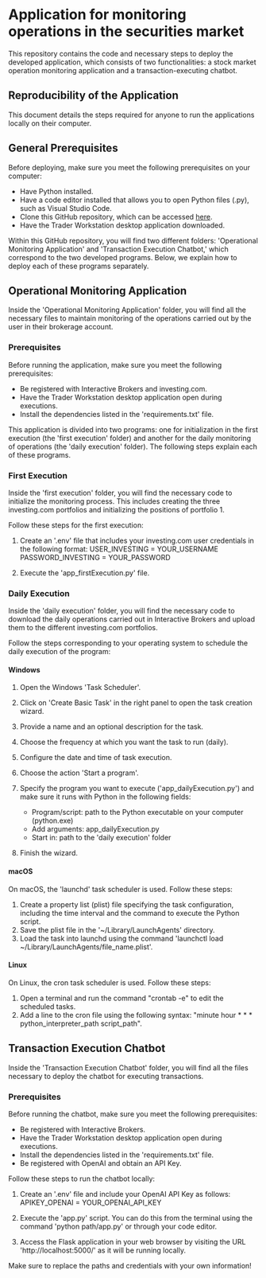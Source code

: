 # Application for monitoring operations in the securities market 
This repository contains the code and necessary steps to deploy the developed application, which consists of two functionalities: a stock market operation monitoring application and a transaction-executing chatbot.

## Reproducibility of the Application

This document details the steps required for anyone to run the applications locally on their computer.

## General Prerequisites

Before deploying, make sure you meet the following prerequisites on your computer:

- Have Python installed.
- Have a code editor installed that allows you to open Python files (.py), such as Visual Studio Code.
- Clone this GitHub repository, which can be accessed [here](https://github.com/palomaguiral/TFG-aplication-monitoring-stock-market/tree/master).
- Have the Trader Workstation desktop application downloaded.

Within this GitHub repository, you will find two different folders: 'Operational Monitoring Application' and 'Transaction Execution Chatbot,' which correspond to the two developed programs. Below, we explain how to deploy each of these programs separately.

## Operational Monitoring Application

Inside the 'Operational Monitoring Application' folder, you will find all the necessary files to maintain monitoring of the operations carried out by the user in their brokerage account.

### Prerequisites

Before running the application, make sure you meet the following prerequisites:

- Be registered with Interactive Brokers and investing.com.
- Have the Trader Workstation desktop application open during executions.
- Install the dependencies listed in the 'requirements.txt' file.

This application is divided into two programs: one for initialization in the first execution (the 'first execution' folder) and another for the daily monitoring of operations (the 'daily execution' folder). The following steps explain each of these programs.

### First Execution

Inside the 'first execution' folder, you will find the necessary code to initialize the monitoring process. This includes creating the three investing.com portfolios and initializing the positions of portfolio 1.

Follow these steps for the first execution:

1. Create an '.env' file that includes your investing.com user credentials in the following format:
    USER_INVESTING = YOUR_USERNAME
    PASSWORD_INVESTING = YOUR_PASSWORD

2. Execute the 'app_firstExecution.py' file.

### Daily Execution

Inside the 'daily execution' folder, you will find the necessary code to download the daily operations carried out in Interactive Brokers and upload them to the different investing.com portfolios.

Follow the steps corresponding to your operating system to schedule the daily execution of the program:

#### Windows

1. Open the Windows 'Task Scheduler'.
2. Click on 'Create Basic Task' in the right panel to open the task creation wizard.
3. Provide a name and an optional description for the task.
4. Choose the frequency at which you want the task to run (daily).
5. Configure the date and time of task execution.
6. Choose the action 'Start a program'.
7. Specify the program you want to execute ('app_dailyExecution.py') and make sure it runs with Python in the following fields:

   - Program/script: path to the Python executable on your computer (python.exe)
   - Add arguments: app_dailyExecution.py
   - Start in: path to the 'daily execution' folder

8. Finish the wizard.

#### macOS

On macOS, the 'launchd' task scheduler is used. Follow these steps:

1. Create a property list (plist) file specifying the task configuration, including the time interval and the command to execute the Python script.
2. Save the plist file in the '~/Library/LaunchAgents' directory.
3. Load the task into launchd using the command 'launchctl load ~/Library/LaunchAgents/file_name.plist'.

#### Linux

On Linux, the cron task scheduler is used. Follow these steps:

1. Open a terminal and run the command "crontab -e" to edit the scheduled tasks.
2. Add a line to the cron file using the following syntax: "minute hour * * * python_interpreter_path script_path".

## Transaction Execution Chatbot

Inside the 'Transaction Execution Chatbot' folder, you will find all the files necessary to deploy the chatbot for executing transactions.

### Prerequisites

Before running the chatbot, make sure you meet the following prerequisites:

- Be registered with Interactive Brokers.
- Have the Trader Workstation desktop application open during executions.
- Install the dependencies listed in the 'requirements.txt' file.
- Be registered with OpenAI and obtain an API Key.

Follow these steps to run the chatbot locally:

1. Create an '.env' file and include your OpenAI API Key as follows:
      APIKEY_OPENAI = YOUR_OPENAI_API_KEY

2. Execute the 'app.py' script. You can do this from the terminal using the command 'python path/app.py' or through your code editor.

3. Access the Flask application in your web browser by visiting the URL 'http://localhost:5000/' as it will be running locally.

Make sure to replace the paths and credentials with your own information!


